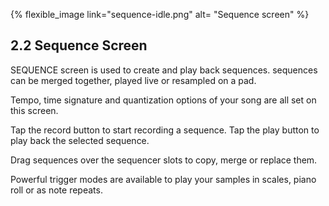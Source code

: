 ---
---

{% flexible_image link="sequence-idle.png" alt= "Sequence screen" %}

## 2.2 Sequence Screen

SEQUENCE screen is used to create and play back sequences. sequences can be merged together, played live or resampled on a pad.

Tempo, time signature and quantization options of your song are all set on this screen. 

Tap the record button to start recording a sequence. Tap the play button to play back the selected sequence.

Drag sequences over the sequencer slots to copy, merge or replace them.

Powerful trigger modes are available to play your samples in scales, piano roll or as note repeats.
